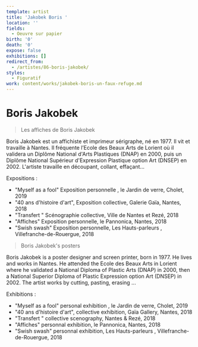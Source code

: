 ```yaml
---
template: artist
title: 'Jakobek Boris '
location: ''
fields:
  - Oeuvre sur papier
birth: '0'
death: '0'
expose: false
exhibitions: []
redirect_from:
  - /artistes/86-boris-jakobek/
styles:
  - Figuratif
work: content/works/jakobek-boris-un-faux-refuge.md
---
```

# Boris Jakobek

> Les affiches de Boris Jakobek

Boris Jakobek est un affichiste et imprimeur sérigraphe, né en 1977. Il vit et travaille à Nantes. Il fréquente l’Ecole des Beaux Arts de Lorient où il validera un Diplôme National d'Arts Plastiques (DNAP) en 2000, puis un Diplôme National Supérieur d'Expression Plastique option Art (DNSEP) en 2002. L'artiste travaille en découpant, collant, effaçant…

Expositions :

* "Myself as a fool" Exposition personnelle , le Jardin de verre, Cholet, 2019
* "40 ans d'histoire d'art", Exposition collective, Galerie Gaïa, Nantes, 2018
* "Transfert " Scénographie collective, Ville de Nantes et Rezé, 2018
* "Affiches" Exposition personnelle, le Pannonica, Nantes, 2018
* "Swish swash" Exposition personnelle, Les Hauts-parleurs , Villefranche-de-Rouergue, 2018

> Boris Jakobek's posters

Boris Jakobek is a poster designer and screen printer, born in 1977. He lives and works in Nantes. He attended the Ecole des Beaux Arts in Lorient where he validated a National Diploma of Plastic Arts (DNAP) in 2000, then a National Superior Diploma of Plastic Expression option Art (DNSEP) in 2002. The artist works by cutting, pasting, erasing ...

Exhibitions :

* "Myself as a fool" personal exhibition , le Jardin de verre, Cholet, 2019
* "40 ans d'histoire d'art", collective exhibition, Gaïa Gallery, Nantes, 2018
* "Transfert " collective scenography, Nantes & Rezé, 2018
* "Affiches" personnal exhibition, le Pannonica, Nantes, 2018
* "Swish swash" personnal exhibition, Les Hauts-parleurs , Villefranche-de-Rouergue, 2018
